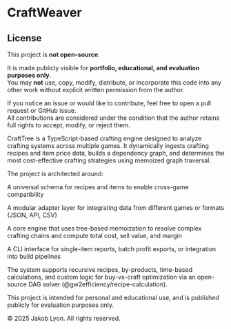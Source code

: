 # CraftWeaver

## License

This project is **not open-source**.

It is made publicly visible for **portfolio, educational, and evaluation purposes only**.  
You may **not** use, copy, modify, distribute, or incorporate this code into any other work without explicit written permission from the author.

If you notice an issue or would like to contribute, feel free to open a pull request or GitHub issue.  
All contributions are considered under the condition that the author retains full rights to accept, modify, or reject them.

CraftTree is a TypeScript-based crafting engine designed to analyze crafting systems across multiple games. It dynamically ingests crafting recipes and item price data, builds a dependency graph, and determines the most cost-effective crafting strategies using memoized graph traversal.

The project is architected around:

A universal schema for recipes and items to enable cross-game compatibility

A modular adapter layer for integrating data from different games or formats (JSON, API, CSV)

A core engine that uses tree-based memoization to resolve complex crafting chains and compute total cost, sell value, and margin

A CLI interface for single-item reports, batch profit exports, or integration into build pipelines

The system supports recursive recipes, by-products, time-based calculations, and custom logic for buy-vs-craft optimization via an open-source DAG solver (@gw2efficiency/recipe-calculation).

This project is intended for personal and educational use, and is published publicly for evaluation purposes only.

© 2025 Jakob Lyon. All rights reserved.
